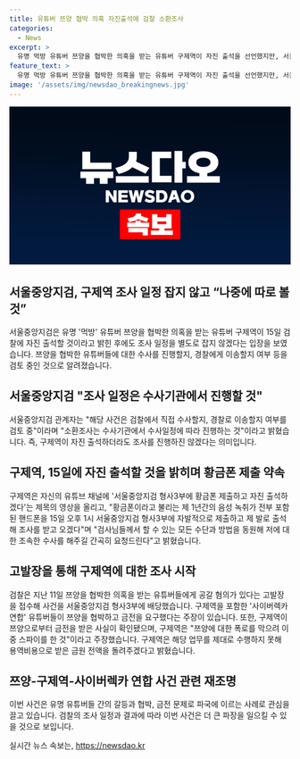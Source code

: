 ```yaml
---
title: 유튜버 쯔양 협박 의혹 자진출석에 검찰 소환조사
categories:
  - News
excerpt: >
  유명 먹방 유튜버 쯔양을 협박한 의혹을 받는 유튜버 구제역이 자진 출석을 선언했지만, 서울중앙지검은 소환 조사를 별도로 잡겠다는 입장을 보였다. 검찰은 쯔양을 협박한 유튜버들에 대한 사건을 처리 중이며, 구제역은 현재 5500만원을 받았다고 밝혔으며 이를 반환할 의사를 밝혔다. 해당 사건은 먹방 유튜버와 사이버렉카 연합 유튜버들 간의 갈등에서 비롯된 것으로 알려졌다.
feature_text: >
  유명 먹방 유튜버 쯔양을 협박한 의혹을 받는 유튜버 구제역이 자진 출석을 선언했지만, 서울중앙지검은 소환 조사를 별도로 잡겠다는 입장을 보였다. 검찰은 쯔양을 협박한 유튜버들에 대한 사건을 처리 중이며, 구제역은 현재 5500만원을 받았다고 밝혔으며 이를 반환할 의사를 밝혔다. 해당 사건은 먹방 유튜버와 사이버렉카 연합 유튜버들 간의 갈등에서 비롯된 것으로 알려졌다.
image: '/assets/img/newsdao_breakingnews.jpg'
---
```


<p><img src="/assets/img/newsdao_breakingnews.jpg" alt="cryptoinkorea 속보" /></p>

<h2 data-ke-size="size26">서울중앙지검, 구제역 조사 일정 잡지 않고 “나중에 따로 볼 것”</h2>

<p data-ke-size="size16">서울중앙지검은 유명 '먹방' 유튜버 쯔양을 협박한 의혹을 받는 유튜버 구제역이 15일 검찰에 자진 출석할 것이라고 밝힌 후에도 조사 일정을 별도로 잡지 않겠다는 입장을 보였습니다. 쯔양을 협박한 유튜버들에 대한 수사를 진행할지, 경찰에게 이송할지 여부 등을 검토 중인 것으로 알려졌습니다.</p>

<h2 data-ke-size="size26">서울중앙지검 "조사 일정은 수사기관에서 진행할 것"</h2>

<p data-ke-size="size16">서울중앙지검 관계자는 "해당 사건은 검찰에서 직접 수사할지, 경찰로 이송할지 여부를 검토 중"이라며 "소환조사는 수사기관에서 수사일정에 따라 진행하는 것"이라고 밝혔습니다. 즉, 구제역이 자진 출석하더라도 조사를 진행하진 않겠다는 의미입니다.</p>

<h2 data-ke-size="size26">구제역, 15일에 자진 출석할 것을 밝히며 황금폰 제출 약속</h2>

<p data-ke-size="size16">구제역은 자신의 유튜브 채널에 '서울중앙지검 형사3부에 황금폰 제출하고 자진 출석하겠다'는 제목의 영상을 올리고, "황금폰이라고 불리는 제 1년간의 음성 녹취가 전부 포함된 핸드폰을 15일 오후 1시 서울중앙지검 형사3부에 자발적으로 제출하고 제 발로 출석해 조사를 받고 오겠다"며 "검사님들께서 할 수 있는 모든 수단과 방법을 동원해 저에 대한 조속한 수사를 해주길 간곡히 요청드린다"고 밝혔습니다.</p>

<h2 data-ke-size="size26">고발장을 통해 구제역에 대한 조사 시작</h2>

<p data-ke-size="size16">검찰은 지난 11일 쯔양을 협박한 의혹을 받는 유튜버들에게 공갈 혐의가 있다는 고발장을 접수해 사건을 서울중앙지검 형사3부에 배당했습니다. 구제역을 포함한 '사이버렉카 연합' 유튜버들이 쯔양을 협박하고 금전을 요구했다는 주장이 있습니다. 또한, 구제역이 쯔양으로부터 금전을 받은 사실이 확인됐으며, 구제역은 "쯔양에 대한 폭로를 막으려 이중 스파이를 한 것"이라고 주장했습니다. 구제역은 해당 업무를 제대로 수행하지 못해 용역비용으로 받은 금원 전액을 돌려주겠다고 밝혔습니다.</p>

<h2 data-ke-size="size26">쯔양-구제역-사이버렉카 연합 사건 관련 재조명</h2>

<p data-ke-size="size16">이번 사건은 유명 유튜버들 간의 갈등과 협박, 금전 문제로 파국에 이르는 사례로 관심을 끌고 있습니다. 검찰의 조사 일정과 결과에 따라 이번 사건은 더 큰 파장을 일으킬 수 있을 것으로 보입니다.</p>
실시간 뉴스 속보는, <a href="https://newsdao.kr" rel="dofollow">https://newsdao.kr</a>


